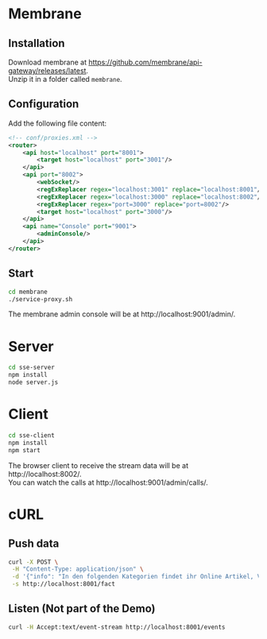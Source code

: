 # Membrane

## Installation

Download membrane at https://github.com/membrane/api-gateway/releases/latest.  
Unzip it in a folder called `membrane`.

## Configuration

Add the following file content:

```xml
<!-- conf/proxies.xml -->
<router>
    <api host="localhost" port="8001">
        <target host="localhost" port="3001"/>
    </api>
    <api port="8002">
        <webSocket/>
        <regExReplacer regex="localhost:3001" replace="localhost:8001"/>
        <regExReplacer regex="localhost:3000" replace="localhost:8002"/>
        <regExReplacer regex="port=3000" replace="port=8002"/>
        <target host="localhost" port="3000"/>
    </api>
    <api name="Console" port="9001">
        <adminConsole/>
    </api>
</router>
```

## Start

```bash
cd membrane
./service-proxy.sh
```

The membrane admin console will be at http://localhost:9001/admin/.

# Server

```bash
cd sse-server
npm install
node server.js
```

# Client

```bash
cd sse-client
npm install
npm start
```

The browser client to receive the stream data will be at http://localhost:8002/.  
You can watch the calls at http://localhost:9001/admin/calls/.

# cURL

## Push data

```bash
curl -X POST \
 -H "Content-Type: application/json" \
 -d '{"info": "In den folgenden Kategorien findet ihr Online Artikel, Videos und Tutorials.", "source": "https://www.predic8.de/public/"}'\
 -s http://localhost:8001/fact
```

## Listen (Not part of the Demo)

```bash
curl -H Accept:text/event-stream http://localhost:8001/events
```
